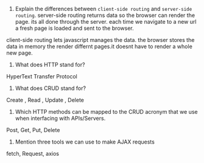 1.  Explain the differences between `client-side routing` and `server-side routing`.
server-side routing returns data so the browser can render the page. its all done through the server. each time we navigate to a new url a fresh page is loaded and sent to the browser.

client-side routing lets javascript manages the data. the browser stores the data in memory  the render differnt pages.it doesnt have to render a whole new page.

1.  What does HTTP stand for?

HyperText Transfer Protocol

1.  What does CRUD stand for?

Create , Read , Update , Delete

1.  Which HTTP methods can be mapped to the CRUD acronym that we use when interfacing with APIs/Servers.

Post, Get, Put, Delete

1.  Mention three tools we can use to make AJAX requests

fetch, Request, axios